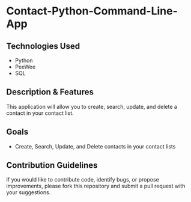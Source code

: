 # Contact-Python-Command-Line-App
## Technologies Used
* Python
* PeeWee
* SQL
## Description & Features
This application will allow you to create, search, update, and delete a contact in your contact list.

## Goals
* Create, Search, Update, and Delete contacts in your contact lists
## Contribution Guidelines
If you would like to contribute code, identify bugs, or propose improvements, please fork this repository and submit a pull request with your suggestions. 